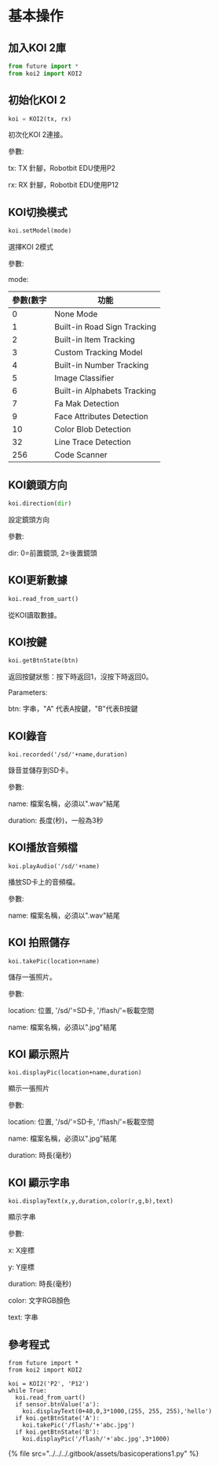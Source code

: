 # 基本操作

## 加入KOI 2庫

```python
from future import *
from koi2 import KOI2
```

## 初始化KOI 2

```python
koi = KOI2(tx, rx)
```

初次化KOI 2連接。

參數:

tx: TX 針腳，Robotbit EDU使用P2

rx: RX 針腳，Robotbit EDU使用P12

## KOI切換模式

```python
koi.setModel(mode)
```

選擇KOI 2模式

參數:

mode:

| 參數(數字 | 功能                          |
| ----- | --------------------------- |
| 0     | None Mode                   |
| 1     | Built-in Road Sign Tracking |
| 2     | Built-in Item Tracking      |
| 3     | Custom Tracking Model       |
| 4     | Built-in Number Tracking    |
| 5     | Image Classifier            |
| 6     | Built-in Alphabets Tracking |
| 7     | Fa Mak Detection            |
| 9     | Face Attributes Detection   |
| 10    | Color Blob Detection        |
| 32    | Line Trace Detection        |
| 256   | Code Scanner                |

## KOI鏡頭方向

```python
koi.direction(dir)
```

設定鏡頭方向

參數:

dir: 0=前置鏡頭, 2=後置鏡頭

## KOI更新數據

```python
koi.read_from_uart()
```

從KOI讀取數據。

## KOI按鍵

```python
koi.getBtnState(btn)
```

返回按鍵狀態：按下時返回1，沒按下時返回0。

Parameters:

btn: 字串，"A" 代表A按鍵，"B"代表B按鍵

## KOI錄音

```
koi.recorded('/sd/'+name,duration)
```

錄音並儲存到SD卡。

參數:

name: 檔案名稱，必須以".wav"結尾

duration: 長度(秒)，一般為3秒

## KOI播放音頻檔

```
koi.playAudio('/sd/'+name)
```

播放SD卡上的音頻檔。

參數:

name: 檔案名稱，必須以".wav"結尾

## KOI 拍照儲存

```
koi.takePic(location+name)
```

儲存一張照片。

參數:

location: 位置, '/sd/'=SD卡, '/flash/'=板載空間

name: 檔案名稱，必須以".jpg"結尾

## KOI 顯示照片

```
koi.displayPic(location+name,duration)
```

顯示一張照片

參數:

location: 位置, '/sd/'=SD卡, '/flash/'=板載空間

name: 檔案名稱，必須以".jpg"結尾

duration: 時長(毫秒)

## KOI 顯示字串

```
koi.displayText(x,y,duration,color(r,g,b),text)
```

顯示字串

參數:

x: X座標

y: Y座標

duration: 時長(毫秒)

color: 文字RGB顏色

text: 字串

## 參考程式

```
from future import *
from koi2 import KOI2

koi = KOI2('P2', 'P12')
while True:
  koi.read_from_uart()
  if sensor.btnValue('a'):
    koi.displayText(0+40,0,3*1000,(255, 255, 255),'hello')
  if koi.getBtnState('A'):
    koi.takePic('/flash/'+'abc.jpg')
  if koi.getBtnState('B'):
    koi.displayPic('/flash/'+'abc.jpg',3*1000)
```

{% file src="../../../.gitbook/assets/basicoperations1.py" %}
